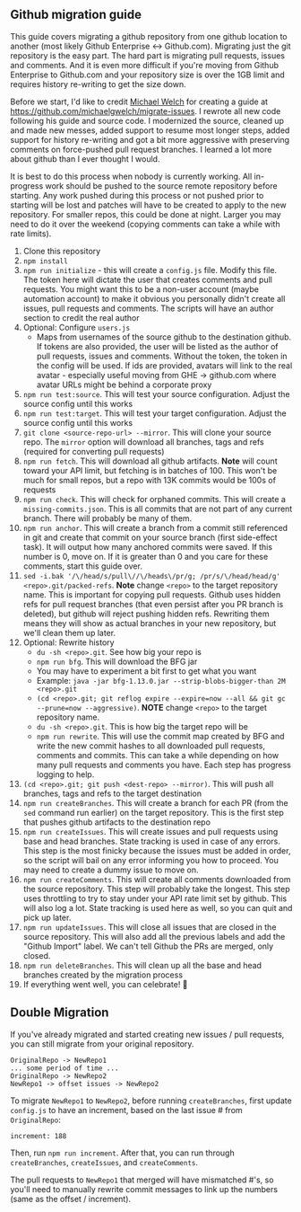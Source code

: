 ## Github migration guide
This guide covers migrating a github repository from one github location to another (most likely Github Enterprise <-> Github.com). Migrating just the git repository is the easy part. The hard part is migrating pull requests, issues and comments. And it is even more difficult if you're moving from Github Enterprise to Github.com and your repository size is over the 1GB limit and requires history re-writing to get the size down.

Before we start, I'd like to credit [Michael Welch](https://github.com/michaelgwelch) for creating a guide at https://github.com/michaelgwelch/migrate-issues. I rewrote all new code following his guide and source code. I modernized the source, cleaned up and made new messes, added support to resume most longer steps, added support for history re-writing and got a bit more aggressive with preserving comments on force-pushed pull request branches. I learned a lot more about github than I ever thought I would.

It is best to do this process when nobody is currently working. All in-progress work should be pushed to the source remote repository before starting. Any work pushed during this process or not pushed prior to starting will be lost and patches will have to be created to apply to the new repository. For smaller repos, this could be done at night. Larger you may need to do it over the weekend (copying comments can take a while with rate limits).

1. Clone this repository
1. `npm install`
1. `npm run initialize` - this will create a `config.js` file. Modify this file. The token here will dictate the user that creates comments and pull requests. You might want this to be a non-user account (maybe automation account) to make it obvious you personally didn't create all issues, pull requests and comments. The scripts will have an author section to credit the real author
1. Optional: Configure `users.js`
    - Maps from usernames of the source github to the destination github. If tokens are also provided, the user will be listed as the author of pull requests, issues and comments. Without the token, the token in the config will be used. If ids are provided, avatars will link to the real avatar - especially useful moving from GHE -> github.com where avatar URLs might be behind a corporate proxy
1. `npm run test:source`. This will test your source configuration. Adjust the source config until this works
1. `npm run test:target`. This will test your target configuration. Adjust the source config until this works
1. `git clone <source-repo-url> --mirror`. This will clone your source repo. The `mirror` option will download all branches, tags and refs (required for converting pull requests)
1. `npm run fetch`. This will download all github artifacts. **Note** will count toward your API limit, but fetching is in batches of 100. This won't be much for small repos, but a repo with 13K commits would be 100s of requests
1. `npm run check`. This will check for orphaned commits. This will create a `missing-commits.json`. This is all commits that are not part of any current branch. There will probably be many of them.
1. `npm run anchor`. This will create a branch from a commit still referenced in git and create that commit on your source branch (first side-effect task). It will output how many anchored commits were saved. If this number is 0, move on. If it is greater than 0 and you care for these comments, start this guide over.
1. `sed -i.bak '/\/head/s/pull\//\/heads\/pr/g; /pr/s/\/head/head/g' <repo>.git/packed-refs`. **Note** change `<repo>` to the target repository name. This is important for copying pull requests. Github uses hidden refs for pull request branches (that even persist after you PR branch is deleted), but github will reject pushing hidden refs. Rewriting them means they will show as actual branches in your new repository, but we'll clean them up later.
1. Optional: Rewrite history
    - `du -sh <repo>.git`. See how big your repo is
    - `npm run bfg`. This will download the BFG jar
    - You may have to experiment a bit first to get what you want
    - Example: `java -jar bfg-1.13.0.jar --strip-blobs-bigger-than 2M <repo>.git`
    - `(cd <repo>.git; git reflog expire --expire=now --all && git gc --prune=now --aggressive)`. **NOTE** change `<repo>` to the target repository name.
    - `du -sh <repo>.git`. This is how big the target repo will be
    - `npm run rewrite`. This will use the commit map created by BFG and write the new commit hashes to all downloaded pull requests, comments and commits. This can take a while depending on how many pull requests and comments you have. Each step has progress logging to help.
1. `(cd <repo>.git; git push <dest-repo> --mirror)`. This will push all branches, tags and refs to the target destination
1. `npm run createBranches`. This will create a branch for each PR (from the `sed` command run earlier) on the target repository. This is the first step that pushes github artifacts to the destination repo
1. `npm run createIssues`. This will create issues and pull requests using base and head branches. State tracking is used in case of any errors. This step is the most finicky because the issues must be added in order, so the script will bail on any error informing you how to proceed. You may need to create a dummy issue to move on.
1. `npm run createComments`. This will create all comments downloaded from the source repository. This step will probably take the longest. This step uses throttling to try to stay under your API rate limit set by github. This will also log a lot. State tracking is used here as well, so you can quit and pick up later.
1. `npm run updateIssues`. This will close all issues that are closed in the source repository. This will also add all the previous labels and add the "Github Import" label. We can't tell Github the PRs are merged, only closed.
1. `npm run deleteBranches`. This will clean up all the base and head branches created by the migration process
1. If everything went well, you can celebrate! :tada:

## Double Migration

If you've already migrated and started creating new issues / pull requests, you can still migrate from your original repository.

```
OriginalRepo -> NewRepo1
... some period of time ...
OriginalRepo -> NewRepo2
NewRepo1 -> offset issues -> NewRepo2
```

To migrate `NewRepo1` to `NewRepo2`, before running `createBranches`, first update `config.js` to have an increment, based on the last issue # from `OriginalRepo`:

```
increment: 188
```

Then, run `npm run increment`. After that, you can run through `createBranches`, `createIssues`, and `createComments`.

The pull requests to `NewRepo1` that merged will have mismatched #'s, so you'll need to manually rewrite commit messages to link up the numbers (same as the offset / increment).
